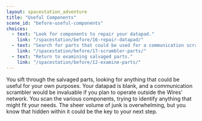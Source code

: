 ```yaml
---
layout: spacestation_adventure
title: "Useful Components"
scene_id: "before-useful-components"
choices:
  - text: "Look for components to repair your datapad."
    link: "/spacestation/before/16-repair-datapad/"
  - text: "Search for parts that could be used for a communication scrambler."
    link: "/spacestation/before/17-scrambler-parts/"
  - text: "Return to examining salvaged parts."
    link: "/spacestation/before/12-examine-parts/"
---
```


You sift through the salvaged parts, looking for anything that could be useful for your own purposes. Your datapad is blank, and a communication scrambler would be invaluable if you plan to operate outside the Wires' network. You scan the various components, trying to identify anything that might fit your needs. The sheer volume of junk is overwhelming, but you know that hidden within it could be the key to your next step.
